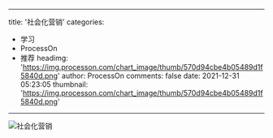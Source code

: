 
---
title: '社会化营销'
categories: 
 - 学习
 - ProcessOn
 - 推荐
headimg: 'https://img.processon.com/chart_image/thumb/570d94cbe4b05489d1f5840d.png'
author: ProcessOn
comments: false
date: 2021-12-31 05:23:05
thumbnail: 'https://img.processon.com/chart_image/thumb/570d94cbe4b05489d1f5840d.png'
---

<div>   
<img class="thumb" alt="社会化营销" src="https://img.processon.com/chart_image/thumb/570d94cbe4b05489d1f5840d.png" referrerpolicy="no-referrer">
<p></p>  
</div>
            